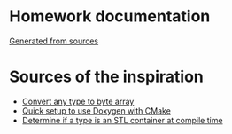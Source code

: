# Homework documentation
[Generated from sources](html/index.html)

# Sources of the inspiration
- [Convert any type to byte array](http://www.cplusplus.com/forum/beginner/155821/)
- [Quick setup to use Doxygen with CMake](https://vicrucann.github.io/tutorials/quick-cmake-doxygen/)
- [Determine if a type is an STL container at compile time](https://stackoverflow.com/a/31105859)

